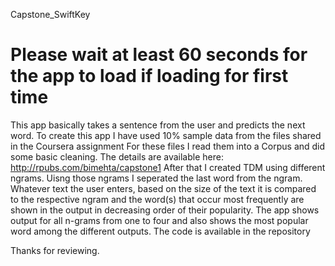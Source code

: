 Capstone_SwiftKey

Please wait at least 60 seconds for the app to load if loading for first time
=================

This app basically takes a sentence from the user and predicts the next word.
To create this app I have used 10% sample data from the files shared in the Coursera assignment
For these files I read them into a Corpus and did some basic cleaning.
The details are available here:
http://rpubs.com/bimehta/capstone1
After that I created TDM using different ngrams.
Uisng those ngrams I seperated the last word from the ngram.
Whatever text the user enters, based on the size of the text it is compared to the respective ngram and the word(s) that occur most frequently are shown in the output in decreasing order of their popularity.
The app shows output for all n-grams from one to four and also shows the most popular word among the different outputs.
The code is available in the repository

Thanks for reviewing.

